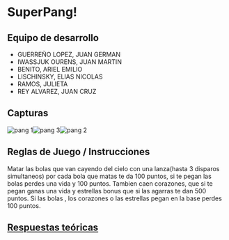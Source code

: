 # SuperPang!

## Equipo de desarrollo

- GUERREÑO LOPEZ, JUAN GERMAN
- IWASSJUK OURENS, JUAN MARTIN
- BENITO, ARIEL EMILIO
- LISCHINSKY, ELIAS NICOLAS
- RAMOS, JULIETA
- REY ALVAREZ, JUAN CRUZ

## Capturas

![pang 1](https://user-images.githubusercontent.com/32310562/138765932-8742cc0f-4f9b-43fa-878a-b4feee10dad4.png)![pang 3](https://user-images.githubusercontent.com/32310562/138780473-b0e5e74f-456b-4c8f-87d5-924cce114de5.png)![pang 2](https://user-images.githubusercontent.com/32310562/138765943-1522dd2c-92bf-437f-b84a-7b5992f8a419.png)

## Reglas de Juego / Instrucciones

Matar las bolas que van cayendo del cielo con una lanza(hasta 3 disparos simultaneos) por cada bola que matas te da 100 puntos, si te pegan las bolas perdes una vida y 100 puntos. Tambien caen corazones, que si te pegan ganas una vida y estrellas bonus que si las agarras te dan 500 puntos. Si las bolas , los corazones o las estrellas pegan en la base perdes 100 puntos.

## [Respuestas teóricas](https://docs.google.com/document/d/1G0yY-eWZN9PAALHqgxHDM-xFRw1Nx3h-8F6v64COKDw/edit?usp=sharing)
